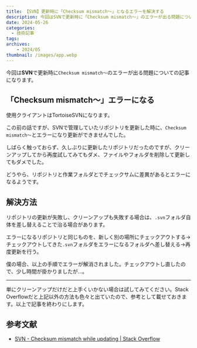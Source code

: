 ```yaml
---
title: 【SVN】更新時に「Checksum mismatch～」となるエラーを解決する
description: 今回はSVNで更新時に「Checksum mismatch～」のエラーが出る問題についての記事になります。
date: 2024-05-26
categories: 
  - 技術記事
tags: 
archives:
    - 2024/05
thumbnail: /images/app.webp
---
```


今回は**SVN**で更新時に`Checksum mismatch～`のエラーが出る問題についての記事になります。

## 「Checksum mismatch～」エラーになる

使用クライアントはTortoiseSVNになります。

この前の話ですが、SVNで管理していたリポジトリを更新した時に、`Checksum mismatch～`とエラーになり更新ができませんでした。

しばらく触っておらず、久しぶりに更新したリポジトリだったのですが、クリーンアップしてから再度試してみてもダメ、ファイルやフォルダを削除して更新してもダメでした。

どうやら、リポジトリと作業フォルダとでチェックサムに差異があるとエラーになるようです。

## 解決方法

リポジトリの更新が失敗し、クリーンアップも失敗する場合は、`.svn`フォルダ自体を差し替えることで治る場合があります。

エラーになるリポジトリと同じものを、新しく別の場所にチェックアウトする→チェックアウトしてきた`.svn`フォルダをエラーになるフォルダへ差し替える→再度更新を行う。

僕の場合、以上の手順でエラーが解消されました。チェックアウトし直したので、少し時間が掛かりましたが…。

* * *

単にクリーンアップだけだと上手くいかない場合は試してみてください。Stack Overflowだと上記以外の方法も色々と出ていたので、参考として載せておきます。以上で記事を終わりにします。

## 参考文献

* [SVN - Checksum mismatch while updating | Stack Overflow](https://stackoverflow.com/questions/10352934/svn-checksum-mismatch-while-updating)